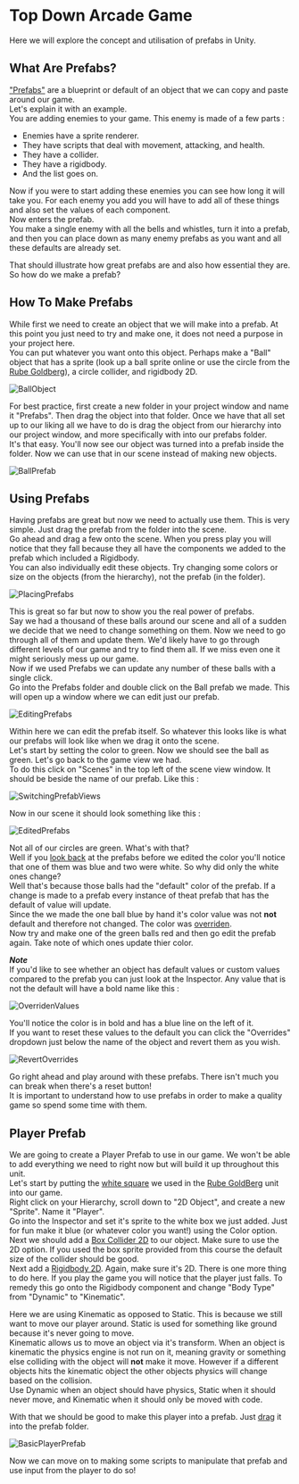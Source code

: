 # Top Down Arcade Game

Here we will explore the concept and utilisation of prefabs in Unity.

## What Are Prefabs?

["Prefabs"](https://docs.unity3d.com/Manual/Prefabs.html) are a blueprint or default of an object that we can copy and paste around our game.\
Let's explain it with an example.\
You are adding enemies to your game. This enemy is made of a few parts :

* Enemies have a sprite renderer.
* They have scripts that deal with movement, attacking, and health.
* They have a collider.
* They have a rigidbody.
* And the list goes on.

Now if you were to start adding these enemies you can see how long it will take you. For each enemy you add you will have to add all of these things and also set the values of each component.\
Now enters the prefab.\
You make a single enemy with all the bells and whistles, turn it into a prefab, and then you can place down as many enemy prefabs as you want and all these defaults are already set.

That should illustrate how great prefabs are and also how essential they are.\
So how do we make a prefab?

## How To Make Prefabs

While first we need to create an object that we will make into a prefab. At this point you just need to try and make one, it does not need a purpose in your project here.\
You can put whatever you want onto this object. Perhaps make a "Ball" object that has a sprite (look up a ball sprite online or use the circle from the [Rube Goldberg](../1%20Rube%20GoldBerg%20Machine/Assets/WhiteCircle.png)), a circle collider, and rigidbody 2D.

![BallObject](Images/BallObject.JPG)

For best practice, first create a new folder in your project window and name it "Prefabs". Then drag the object into that folder.
Once we have that all set up to our liking all we have to do is drag the object from our hierarchy into our project window, and more specifically with into our prefabs folder.\
It's that easy. You'll now see our object was turned into a prefab inside the folder. Now we can use that in our scene instead of making new objects.

![BallPrefab](Images/BallPrefab.JPG)

## Using Prefabs

Having prefabs are great but now we need to actually use them. This is very simple. Just drag the prefab from the folder into the scene.\
Go ahead and drag a few onto the scene. When you press play you will notice that they fall because they all have the components we added to the prefab which included a Rigidbody.\
You can also individually edit these objects. Try changing some colors or size on the objects (from the hierarchy), not the prefab (in the folder).

![PlacingPrefabs](Images/PlacingPrefabs.JPG)

This is great so far but now to show you the real power of prefabs.\
Say we had a thousand of these balls around our scene and all of a sudden we decide that we need to change something on them. Now we need to go through all of them and update them. We'd likely have to go through different levels of our game and try to find them all. If we miss even one it might seriously mess up our game.\
Now if we used Prefabs we can update any number of these balls with a single click.\
Go into the Prefabs folder and double click on the Ball prefab we made. This will open up a window where we can edit just our prefab.

![EditingPrefabs](Images/EditingPrefabs.JPG)

Within here we can edit the prefab itself. So whatever this looks like is what our prefabs will look like when we drag it onto the scene.\
Let's start by setting the color to green. Now we should see the ball as green. Let's go back to the game view we had.\
To do this click on "Scenes" in the top left of the scene view window. It should be beside the name of our prefab. Like this :

![SwitchingPrefabViews](Images/SwitchingPrefabViews.JPG)

Now in our scene it should look something like this :

![EditedPrefabs](Images/EditedPrefabs.JPG)

Not all of our circles are green. What's with that?\
Well if you [look back](#using-prefabs) at the prefabs before we edited the color you'll notice that one of them was blue and two were white. So why did only the white ones change?\
Well that's because those balls had the "default" color of the prefab. If a change is made to a prefab every instance of theat prefab that has the default of value will update.\
Since the we made the one ball blue by hand it's color value was not **not** default and therefore not changed. The color was [overriden](https://docs.unity3d.com/Manual/PrefabInstanceOverrides.html).\
Now try and make one of the green balls red and then go edit the prefab again. Take note of which ones update thier color.

***Note***\
If you'd like to see whether an object has default values or custom values compared to the prefab you can just look at the Inspector. Any value that is not the default will have a bold name like this :

![OverridenValues](Images/OverridenValues.JPG)

You'll notice the color is in bold and has a blue line on the left of it.\
If you want to reset these values to the default you can click the "Overrides" dropdown just below the name of the object and revert them as you wish.

![RevertOverrides](Images/RevertOverrides.JPG)

Go right ahead and play around with these prefabs. There isn't much you can break when there's a reset button!\
It is important to understand how to use prefabs in order to make a quality game so spend some time with them.

## Player Prefab

We are going to create a Player Prefab to use in our game. We won't be able to add everything we need to right now but will build it up throughout this unit.\
Let's start by putting the [white square](../1%20Rube%20GoldBerg%20Machine/Assets/WhiteBox.png) we used in the [Rube GoldBerg](../1%20Rube%20GoldBerg%20Machine) unit into our game.\
Right click on your Hierarchy, scroll down to "2D Object", and create a new "Sprite". Name it "Player".\
Go into the Inspector and set it's sprite to the white box we just added. Just for fun make it blue (or whatever color you want!) using the Color option.\
Next we should add a [Box Collider 2D](https://docs.unity3d.com/Manual/class-BoxCollider2D.html) to our object. Make sure to use the 2D option. If you used the box sprite provided from this course the default size of the collider should be good.\
Next add a [Rigidbody 2D](https://docs.unity3d.com/Manual/class-Rigidbody2D.html). Again, make sure it's 2D. There is one more thing to do here. If you play the game you will notice that the player just falls. To remedy this go onto the Rigidbody component and change "Body Type" from "Dynamic" to "Kinematic". 

Here we are using Kinematic as opposed to Static. This is because we still want to move our player around. Static is used for something like ground because it's never going to move.\
Kinematic allows us to move an object via it's transform. When an object is kinematic the physics engine is not run on it, meaning gravity or something else colliding with the object will **not** make it move. However if a different objects hits the kinematic object the other objects physics will change based on the collision.\
Use Dynamic when an object should have physics, Static when it should never move, and Kinematic when it should only be moved with code.

With that we should be good to make this player into a prefab. Just [drag](#how-to-make-prefabs) it into the prefab folder.

![BasicPlayerPrefab](Images/BasicPlayerPrefab.JPG)

Now we can move on to making some scripts to manipulate that prefab and use input from the player to do so!
